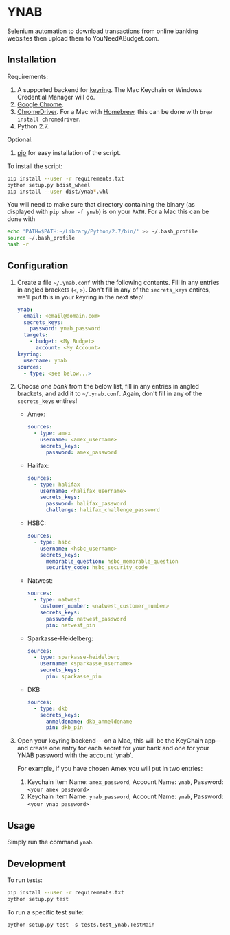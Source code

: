 YNAB
====

Selenium automation to download transactions from online banking websites
then upload them to YouNeedABudget.com.

Installation
------------

Requirements:

1. A supported backend for [keyring](https://pypi.python.org/pypi/keyring). The Mac Keychain or Windows Credential Manager will do.
1. [Google Chrome](https://www.google.com/chrome).
1. [ChromeDriver](https://sites.google.com/a/chromium.org/chromedriver/). For a Mac with [Homebrew](https://brew.sh), this can be done with `brew install chromedriver`.
1. Python 2.7.

Optional:

1. [pip](https://pip.pypa.io) for easy installation of the script.

To install the script:

```bash
pip install --user -r requirements.txt
python setup.py bdist_wheel
pip install --user dist/ynab*.whl
```

You will need to make sure that directory containing the binary (as displayed with `pip show -f ynab`) is on your `PATH`. For a Mac this can be done with

```bash
echo 'PATH=$PATH:~/Library/Python/2.7/bin/' >> ~/.bash_profile
source ~/.bash_profile
hash -r
```

Configuration
-------------

1. Create a file `~/.ynab.conf` with the following contents. Fill in any entries in angled brackets (`<`, `>`).
   Don't fill in any of the `secrets_keys` entires, we'll put this in your keyring in the next step!

   ```yml
   ynab:
     email: <email@domain.com>
     secrets_keys:
       password: ynab_password
     targets:
       - budget: <My Budget>
         account: <My Account>
   keyring:
     username: ynab
   sources:
     - type: <see below...>
   ```

2. Choose *one bank* from the below list, fill in any entries in angled brackets, and add it to `~/.ynab.conf`.
   Again, don't fill in any of the `secrets_keys` entires!

   - Amex:
     ```yml
     sources:
       - type: amex
         username: <amex_username>
         secrets_keys:
           password: amex_password
     ```

   - Halifax:
     ```yml
     sources:
       - type: halifax
         username: <halifax_username>
         secrets_keys:
           password: halifax_password
           challenge: halifax_challenge_password
     ```

   - HSBC:
     ```yml
     sources:
       - type: hsbc
         username: <hsbc_username>
         secrets_keys:
           memorable_question: hsbc_memorable_question
           security_code: hsbc_security_code
      ```

   - Natwest:
     ```yml
     sources:
       - type: natwest
         customer_number: <natwest_customer_number>
         secrets_keys:
           password: natwest_password
           pin: natwest_pin
     ```

   - Sparkasse-Heidelberg:
     ```yml
     sources:
       - type: sparkasse-heidelberg
         username: <sparkasse_username>
         secrets_keys:
           pin: sparkasse_pin
     ```
     
   - DKB:
     ```yml
     sources:
       - type: dkb
         secrets_keys:
           anmeldename: dkb_anmeldename
           pin: dkb_pin
     ```     

1. Open your keyring backend---on a Mac, this will be the KeyChain app--and create one entry for each secret for your bank and one for your YNAB password with the account 'ynab'.

   For example, if you have chosen Amex you will put in two entries:

   1. Keychain Item Name: `amex_password`, Account Name: `ynab`, Password: `<your amex password>`
   1. Keychain Item Name: `ynab_password`, Account Name: `ynab`, Password: `<your ynab password>`

Usage
-------------

Simply run the command `ynab`.

Development
-----------

To run tests:

```bash
pip install --user -r requirements.txt
python setup.py test
```

To run a specific test suite:

```
python setup.py test -s tests.test_ynab.TestMain
```

